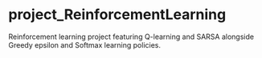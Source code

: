 # project_ReinforcementLearning
Reinforcement learning project featuring Q-learning and SARSA alongside Greedy epsilon and Softmax learning policies.

